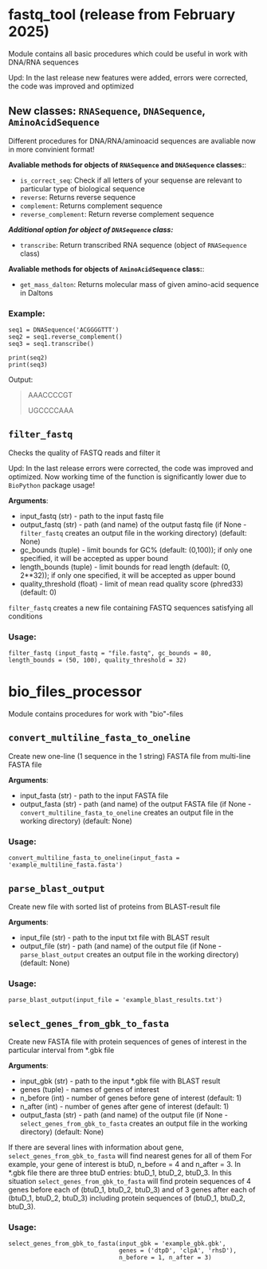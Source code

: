 # fastq_tool (release from February 2025)
Module contains all basic procedures which could be useful in work with DNA/RNA sequences

Upd: In the last release new features were added, errors were corrected, the code was improved and optimized

## New classes: `RNASequence`, `DNASequence`, `AminoAcidSequence`
Different procedures for DNA/RNA/aminoacid sequences are avaliable now in more convinient format!

**Avaliable methods for objects of `RNASequence` and `DNASequence` classes:**:
- `is_correct_seq`: Check if all letters of your sequense are relevant to particular type of biological sequence
- `reverse`: Returns reverse sequence
- `complement`: Returns complement sequence
- `reverse_complement`: Return reverse complement sequence

***Additional option for object of `DNASequence` class:***
- `transcribe`: Return transcribed RNA sequence (object of `RNASequence` class)

**Avaliable methods for objects of `AminoAcidSequence` class:**:
- `get_mass_dalton`: Returns molecular mass of given amino-acid sequence in Daltons

### Example:
```
seq1 = DNASequence('ACGGGGTTT')
seq2 = seq1.reverse_complement()
seq3 = seq1.transcribe()

print(seq2)
print(seq3)
```
Output:
> AAACCCCGT
> 
> UGCCCCAAA




## `filter_fastq`
Checks the quality of FASTQ reads and filter it

Upd: In the last release errors were corrected, the code was improved and optimized. Now working time of the function is significantly lower due to `BioPython` package usage!

**Arguments**:
- input_fastq (str) - path to the input fastq file
- output_fastq (str) - path (and name) of the output fastq file (if None - `filter_fastq` creates an output file in the working directory) (default: None)
- gc_bounds (tuple) - limit bounds for GC% (default: (0,100)); if only one specified, it will be accepted as upper bound
- length_bounds (tuple) - limit bounds for read length (default: (0, 2**32)); if only one specified, it will be accepted as upper bound
- quality_threshold (float) - limit of mean read quality score (phred33) (default: 0)

`filter_fastq` creates a new file containing FASTQ sequences satisfying all conditions

### Usage:
```
filter_fastq (input_fastq = "file.fastq", gc_bounds = 80, length_bounds = (50, 100), quality_threshold = 32)
```



# bio_files_processor
Module contains procedures for work with "bio"-files

## `convert_multiline_fasta_to_oneline`
Create new one-line (1 sequence in the 1 string) FASTA file from multi-line FASTA file

**Arguments**:
- input_fasta (str) - path to the input FASTA file
- output_fasta (str) - path (and name) of the output FASTA file (if None - `convert_multiline_fasta_to_oneline` creates an output file in the working directory) (default: None)

### Usage:
```
convert_multiline_fasta_to_oneline(input_fasta = 'example_multiline_fasta.fasta')
```

## `parse_blast_output`
Create new file with sorted list of proteins from BLAST-result file

**Arguments**:
- input_file (str) - path to the input txt file with BLAST result
- output_file (str) - path (and name) of the output file (if None - `parse_blast_output` creates an output file in the working directory) (default: None)

### Usage:
```
parse_blast_output(input_file = 'example_blast_results.txt')
```

## `select_genes_from_gbk_to_fasta`
Create new FASTA file with protein sequences of genes of interest in the particular interval from *.gbk file

**Arguments**:
- input_gbk (str) - path to the input *.gbk file with BLAST result
- genes (tuple) - names of genes of interest
- n_before (int) - number of genes before gene of interest (default: 1)
- n_after (int) - number of genes after gene of interest (default: 1)
- output_fasta (str) - path (and name) of the output file (if None - `select_genes_from_gbk_to_fasta` creates an output file in the working directory) (default: None)

If there are several lines with information about gene, `select_genes_from_gbk_to_fasta` will find nearest genes for all of them 
For example, your gene of interest is btuD, n_before = 4 and n_after = 3. In *.gbk file there are three btuD entries: btuD_1, btuD_2, btuD_3. In this situation  `select_genes_from_gbk_to_fasta` will find protein sequences of 4 genes before each of (btuD_1, btuD_2, btuD_3) and of 3 genes after each of (btuD_1, btuD_2, btuD_3) including protein sequences of (btuD_1, btuD_2, btuD_3).

### Usage:
```
select_genes_from_gbk_to_fasta(input_gbk = 'example_gbk.gbk', 
                               genes = ('dtpD', 'clpA', 'rhsD'),
                               n_before = 1, n_after = 3)
```
